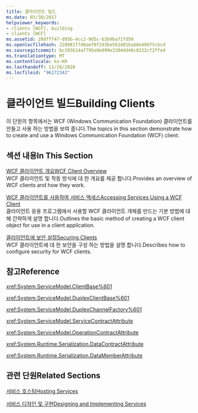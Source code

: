 ```yaml
---
title: 클라이언트 빌드
ms.date: 03/30/2017
helpviewer_keywords:
- clients [WCF], building
- clients [WCF]
ms.assetid: 28dfff47-d95b-4cc2-9d5c-b3b9ba71fd50
ms.openlocfilehash: 228981f7d8aef0f2d3be562d01bab8e40975cbcd
ms.sourcegitcommit: bc293b14af795e0e999e3304dd40c0222cf2ffe4
ms.translationtype: MT
ms.contentlocale: ko-KR
ms.lasthandoff: 11/26/2020
ms.locfileid: "96272342"
---
```

# <a name="building-clients"></a><span data-ttu-id="fc68f-102">클라이언트 빌드</span><span class="sxs-lookup"><span data-stu-id="fc68f-102">Building Clients</span></span>

<span data-ttu-id="fc68f-103">이 단원의 항목에서는 WCF (Windows Communication Foundation) 클라이언트를 만들고 사용 하는 방법을 보여 줍니다.</span><span class="sxs-lookup"><span data-stu-id="fc68f-103">The topics in this section demonstrate how to create and use a Windows Communication Foundation (WCF) client.</span></span>  
  
## <a name="in-this-section"></a><span data-ttu-id="fc68f-104">섹션 내용</span><span class="sxs-lookup"><span data-stu-id="fc68f-104">In This Section</span></span>  

 [<span data-ttu-id="fc68f-105">WCF 클라이언트 개요</span><span class="sxs-lookup"><span data-stu-id="fc68f-105">WCF Client Overview</span></span>](wcf-client-overview.md)  
 <span data-ttu-id="fc68f-106">WCF 클라이언트 및 작동 방식에 대 한 개요를 제공 합니다.</span><span class="sxs-lookup"><span data-stu-id="fc68f-106">Provides an overview of WCF clients and how they work.</span></span>  
  
 [<span data-ttu-id="fc68f-107">WCF 클라이언트를 사용하여 서비스 액세스</span><span class="sxs-lookup"><span data-stu-id="fc68f-107">Accessing Services Using a WCF Client</span></span>](accessing-services-using-a-wcf-client.md)  
 <span data-ttu-id="fc68f-108">클라이언트 응용 프로그램에서 사용할 WCF 클라이언트 개체를 만드는 기본 방법에 대해 간략하게 설명 합니다.</span><span class="sxs-lookup"><span data-stu-id="fc68f-108">Outlines the basic method of creating a WCF client object for use in a client application.</span></span>  
  
 [<span data-ttu-id="fc68f-109">클라이언트에 보안 설정</span><span class="sxs-lookup"><span data-stu-id="fc68f-109">Securing Clients</span></span>](securing-clients.md)  
 <span data-ttu-id="fc68f-110">WCF 클라이언트에 대 한 보안을 구성 하는 방법을 설명 합니다.</span><span class="sxs-lookup"><span data-stu-id="fc68f-110">Describes how to configure security for WCF clients.</span></span>  
  
## <a name="reference"></a><span data-ttu-id="fc68f-111">참고</span><span class="sxs-lookup"><span data-stu-id="fc68f-111">Reference</span></span>  

 <xref:System.ServiceModel.ClientBase%601>  
  
 <xref:System.ServiceModel.DuplexClientBase%601>  
  
 <xref:System.ServiceModel.DuplexChannelFactory%601>  
  
 <xref:System.ServiceModel.ServiceContractAttribute>  
  
 <xref:System.ServiceModel.OperationContractAttribute>  
  
 <xref:System.Runtime.Serialization.DataContractAttribute>  
  
 <xref:System.Runtime.Serialization.DataMemberAttribute>  
  
## <a name="related-sections"></a><span data-ttu-id="fc68f-112">관련 단원</span><span class="sxs-lookup"><span data-stu-id="fc68f-112">Related Sections</span></span>  

 [<span data-ttu-id="fc68f-113">서비스 호스팅</span><span class="sxs-lookup"><span data-stu-id="fc68f-113">Hosting Services</span></span>](hosting-services.md)  
  
 [<span data-ttu-id="fc68f-114">서비스 디자인 및 구현</span><span class="sxs-lookup"><span data-stu-id="fc68f-114">Designing and Implementing Services</span></span>](designing-and-implementing-services.md)
